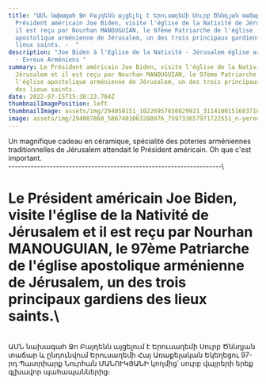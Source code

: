 ```yaml
---
title: "ԱՄՆ նախագահ Ջո Բայդենն այցելել է Երուսաղեմի Սուրբ Ծննդյան տաճար  - Le
  Président américain Joe Biden, visite l'église de la Nativité de Jérusalem et
  il est reçu par Nourhan MANOUGUIAN, le 97ème Patriarche de l'église
  apostolique arménienne de Jérusalem, un des trois principaux gardiens des
  lieux saints. -  "
description: "Joe Biden à l'Eglise de la Nativité - Jérusalem église arménienne
  - Evreux Arméniens "
summary: Le Président américain Joe Biden, visite l'église de la Nativité de
  Jérusalem et il est reçu par Nourhan MANOUGUIAN, le 97ème Patriarche de
  l'église apostolique arménienne de Jérusalem, un des trois principaux gardiens
  des lieux saints.
date: 2022-07-15T15:38:23.704Z
thumbnailImagePosition: left
thumbnailImage: assets/img/294058151_10226957650829921_3114100151683718373_n-yerousaghem.jpg
image: assets/img/294007860_5867401063288976_759733657971722551_n-yerousaghem.jpg
---
```

Un magnifique cadeau en céramique, spécialité des poteries arméniennes traditionnelles de Jérusalem attendait le Président américain. Oh que c'est important. \
-------------------------------------------------------------------\

<!--StartFragment-->

# Le Président américain Joe Biden, visite l'église de la Nativité de Jérusalem et il est reçu par Nourhan MANOUGUIAN, le 97ème Patriarche de l'église apostolique arménienne de Jérusalem, un des trois principaux gardiens des lieux saints.\
\
ԱՄՆ նախագահ Ջո Բայդենն այցելում է Երուսաղեմի Սուրբ Ծննդյան տաճար և ընդունվում Երուսաղեմի Հայ Առաքելական Եկեղեցու 97-րդ Պատրիարք Նուրհան ՄԱՆՈՒԿՅԱՆԻ կողմից՝ սուրբ վայրերի երեք գլխավոր պահապաններից։

<!--EndFragment-->